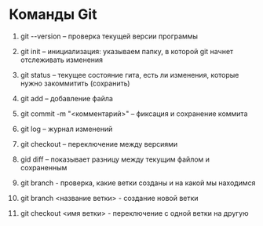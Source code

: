 # Команды Git

1. git --version – проверка текущей версии программы

2. git init – инициализация: указываем папку, в которой git начнет отслеживать изменения

3. git status – текущее состояние гита, есть ли изменения, которые нужно закоммитить (сохранить)

4. git add <file name> – добавление файла

5. git commit -m "<комментарий>" – фиксация и сохранение коммита 

6. git log – журнал изменений

7. git checkout – переключение между версиями

8. gid diff – показывает разницу между текущим файлом и сохраненным

9. git branch - проверка, какие ветки созданы и на какой мы находимся

10. git branch <название ветки> - создание новой ветки

11. git checkout <имя ветки> - переключение с одной ветки на другую